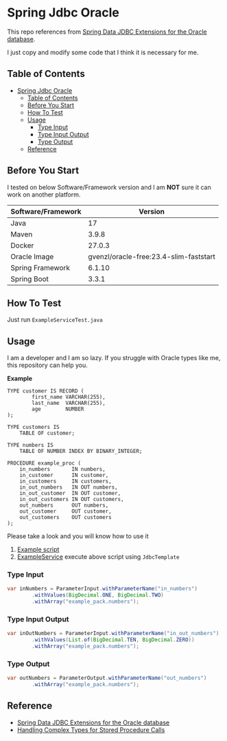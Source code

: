 # Spring Jdbc Oracle

This repo references from [Spring Data JDBC Extensions for the Oracle database](https://github.com/spring-attic/spring-data-jdbc-ext).

I just copy and modify some code that I think it is necessary for me.

## Table of Contents

- [Spring Jdbc Oracle](#spring-jdbc-oracle)
  - [Table of Contents](#table-of-contents)
  - [Before You Start](#before-you-start)
  - [How To Test](#how-to-test)
  - [Usage](#usage)
    - [Type Input](#type-input)
    - [Type Input Output](#type-input-output)
    - [Type Output](#type-output)
  - [Reference](#reference)

## Before You Start

I tested on below Software/Framework version and I am **NOT** sure it can work on another platform.

| **Software/Framework** | **Version**                            |
|------------------------|----------------------------------------|
| Java                   | 17                                     |
| Maven                  | 3.9.8                                  |
| Docker                 | 27.0.3                                 |
| Oracle Image           | gvenzl/oracle-free:23.4-slim-faststart |
| Spring Framework       | 6.1.10                                 |
| Spring Boot            | 3.3.1                                  |

## How To Test

Just run `ExampleServiceTest.java`

## Usage

I am a developer and I am so lazy. If you struggle with Oracle types like me, this repository can help you.

**Example**

```oracle
TYPE customer IS RECORD (
        first_name VARCHAR(255),
        last_name  VARCHAR(255),
        age        NUMBER
);

TYPE customers IS
    TABLE OF customer;

TYPE numbers IS
    TABLE OF NUMBER INDEX BY BINARY_INTEGER;

PROCEDURE example_proc (
    in_numbers       IN numbers,
    in_customer      IN customer,
    in_customers     IN customers,
    in_out_numbers   IN OUT numbers,
    in_out_customer  IN OUT customer,
    in_out_customers IN OUT customers,
    out_numbers      OUT numbers,
    out_customer     OUT customer,
    out_customers    OUT customers
);
```

Please take a look and you will know how to use it

1. [Example script](src/test/resources/script/example_pack.sql)
2. [ExampleService](src/test/java/io/ngocnhan_tran1996/spring/jdbc/oracle/service/ExampleService.java) execute above script using `JdbcTemplate`

### Type Input

```java
var inNumbers = ParameterInput.withParameterName("in_numbers")
        .withValues(BigDecimal.ONE, BigDecimal.TWO)
        .withArray("example_pack.numbers");
```

### Type Input Output

```java
var inOutNumbers = ParameterInput.withParameterName("in_out_numbers")
        .withValues(List.of(BigDecimal.TEN, BigDecimal.ZERO))
        .withArray("example_pack.numbers");
```

### Type Output

```java
var outNumbers = ParameterOutput.withParameterName("out_numbers")
        .withArray("example_pack.numbers");
```

## Reference

- [Spring Data JDBC Extensions for the Oracle database](https://github.com/spring-attic/spring-data-jdbc-ext)
- [Handling Complex Types for Stored Procedure Calls](https://docs.spring.io/spring-framework/reference/data-access/jdbc/parameter-handling.html#jdbc-complex-types)
